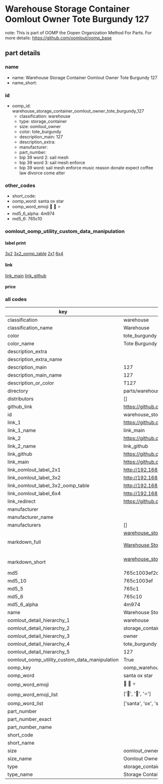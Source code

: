 # Warehouse Storage Container Oomlout Owner Tote Burgundy 127  

note: This is part of OOMP the Oopen Organization Method For Parts. For more details: https://github.com/oomlout/oomp_base

##  part details
  







### name
* name: Warehouse Storage Container Oomlout Owner Tote Burgundy 127
* name_short: 
### id
* oomp_id: warehouse_storage_container_oomlout_owner_tote_burgundy_127
  * classification: warehouse
  * type: storage_container
  * size: oomlout_owner
  * color: tote_burgundy
  * description_main: 127
  * description_extra: 
  * manufacturer: 
  * part_number: 
  * bip 39 word 2: sail mesh
  * bip 39 word 3: sail mesh enforce
  * bip 39 word: sail mesh enforce music reason donate expect coffee law divorce come alter

### other_codes
* short_code: 
* oomp_word: santa ox star
* oomp_word_emoji :santa: :ox: :star:
* md5_6_alpha: 4m974
* md5_6: 765c10






### oomlout_oomp_utility_custom_data_manipulation
#### label print
[3x2](http://192.168.1.245:1112/?label=oomp%204m974)
[3x2_oomp_table](http://192.168.1.108:1112/?label=oomp%204m974)
[2x1](http://192.168.1.242:1112/?label=oomp%204m974)
[6x4](http://192.168.1.55:1112/?label=oomp%204m974)    

#### link

[link_main](https://github.com/oomlout/oomlout_oomp_version_1_messy/tree/main/parts/warehouse_storage_container_oomlout_owner_tote_burgundy_127) [link_github](https://github.com/oomlout/oomlout_oomp_version_1_messy/tree/main/parts/warehouse_storage_container_oomlout_owner_tote_burgundy_127)                             

#### price







### all codes 
| key | value |  
| --- | --- |  
| classification | warehouse |  
| classification_name | Warehouse |  
| color | tote_burgundy |  
| color_name | Tote Burgundy |  
| description_extra |  |  
| description_extra_name |  |  
| description_main | 127 |  
| description_main_name | 127 |  
| description_or_color | T127 |  
| directory | parts/warehouse_storage_container_oomlout_owner_tote_burgundy_127 |  
| distributors | [] |  
| github_link | https://github.com/oomlout/oomlout_oomp_part_src/tree/main/parts/warehouse_storage_container_oomlout_owner_tote_burgundy_127 |  
| id | warehouse_storage_container_oomlout_owner_tote_burgundy_127 |  
| link_1 | https://github.com/oomlout/oomlout_oomp_version_1_messy/tree/main/parts/warehouse_storage_container_oomlout_owner_tote_burgundy_127 |  
| link_1_name | link_main |  
| link_2 | https://github.com/oomlout/oomlout_oomp_version_1_messy/tree/main/parts/warehouse_storage_container_oomlout_owner_tote_burgundy_127 |  
| link_2_name | link_github |  
| link_github | https://github.com/oomlout/oomlout_oomp_version_1_messy/tree/main/parts/warehouse_storage_container_oomlout_owner_tote_burgundy_127 |  
| link_main | https://github.com/oomlout/oomlout_oomp_version_1_messy/tree/main/parts/warehouse_storage_container_oomlout_owner_tote_burgundy_127 |  
| link_oomlout_label_2x1 | http://192.168.1.242:1112/?label=oomp%204m974 |  
| link_oomlout_label_3x2 | http://192.168.1.245:1112/?label=oomp%204m974 |  
| link_oomlout_label_3x2_oomp_table | http://192.168.1.108:1112/?label=oomp%204m974 |  
| link_oomlout_label_6x4 | http://192.168.1.55:1112/?label=oomp%204m974 |  
| link_redirect | https://github.com/oomlout/oomlout_oomp_version_1_messy/tree/main/parts/warehouse_storage_container_oomlout_owner_tote_burgundy_127 |  
| manufacturer |  |  
| manufacturer_name |  |  
| manufacturers | [] |  
| markdown_full | [warehouse_storage_container_oomlout_owner_tote_burgundy_127](none)<br>[](none)<br>[Warehouse Storage Container Oomlout Owner Tote Burgundy 127](none)<br><br> |  
| markdown_short | [warehouse_storage_container_oomlout_owner_tote_burgundy_127](none)<br><br> |  
| md5 | 765c1003ef2d2a090459891e9462f5f1 |  
| md5_10 | 765c1003ef |  
| md5_5 | 765c1 |  
| md5_6 | 765c10 |  
| md5_6_alpha | 4m974 |  
| name | Warehouse Storage Container Oomlout Owner Tote Burgundy 127 |  
| oomlout_detail_hierarchy_1 | warehouse |  
| oomlout_detail_hierarchy_2 | storage_container |  
| oomlout_detail_hierarchy_3 | owner |  
| oomlout_detail_hierarchy_4 | tote_burgundy |  
| oomlout_detail_hierarchy_5 | 127 |  
| oomlout_oomp_utility_custom_data_manipulation | True |  
| oomp_key | oomp_warehouse_storage_container_oomlout_owner_tote_burgundy_127 |  
| oomp_word | santa ox star |  
| oomp_word_emoji | :santa: :ox: :star: |  
| oomp_word_emoji_list | [':santa:', ':ox:', ':star:'] |  
| oomp_word_list | ['santa', 'ox', 'star'] |  
| part_number |  |  
| part_number_exact |  |  
| part_number_name |  |  
| short_code |  |  
| short_name |  |  
| size | oomlout_owner |  
| size_name | Oomlout Owner |  
| type | storage_container |  
| type_name | Storage Container |  
